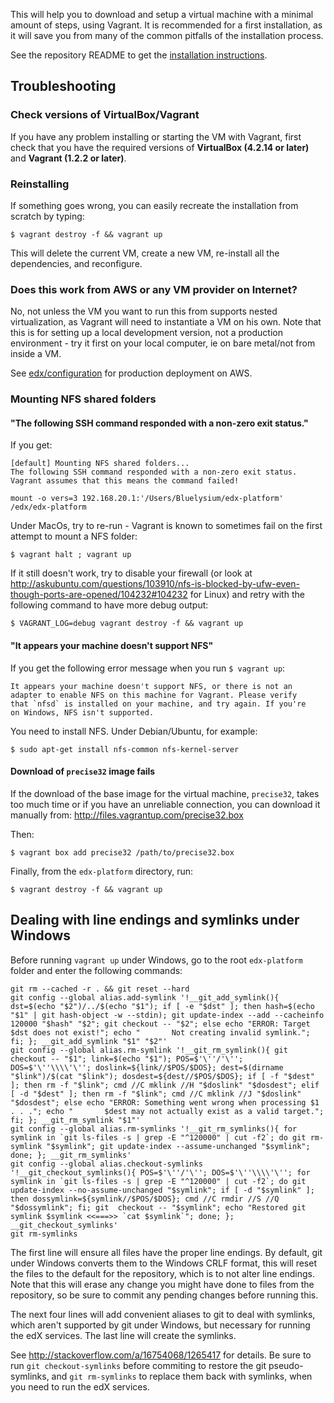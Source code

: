 This will help you to download and setup a virtual machine 
with a minimal amount of steps, using Vagrant. It is recommended for a first 
installation, as it will save you from many of the common pitfalls of the
installation process.

See the repository README to get the [installation instructions](https://github.com/edx/edx-platform#installation---the-first-time).

Troubleshooting
---------------

### Check versions of VirtualBox/Vagrant

If you have any problem installing or starting the VM with Vagrant, first check that you have the required versions of **VirtualBox (4.2.14 or later)** and **Vagrant (1.2.2 or later)**.

### Reinstalling

If something goes wrong, you can easily recreate the installation from scratch by 
typing:

```
$ vagrant destroy -f && vagrant up
```

This will delete the current VM, create a new VM, re-install all the dependencies,
and reconfigure.

### Does this work from AWS or any VM provider on Internet?

No, not unless the VM you want to run this from supports nested virtualization, as Vagrant will need to instantiate a VM on his own. Note that this is for setting up a local development version, not a production
environment - try it first on your local computer, ie on bare metal/not from inside a VM.

See [edx/configuration](https://github.com/edx/configuration) for production deployment on AWS.

### Mounting NFS shared folders

#### "The following SSH command responded with a non-zero exit status."

If you get:

```
[default] Mounting NFS shared folders...
The following SSH command responded with a non-zero exit status.
Vagrant assumes that this means the command failed!

mount -o vers=3 192.168.20.1:'/Users/Bluelysium/edx-platform' /edx/edx-platform
```

Under MacOs, try to re-run - Vagrant is known to sometimes fail on the first attempt to mount a NFS folder: 

```
$ vagrant halt ; vagrant up
```

If it still doesn't work, try to disable your firewall (or look at http://askubuntu.com/questions/103910/nfs-is-blocked-by-ufw-even-though-ports-are-opened/104232#104232 for Linux) and retry with the following command to have more debug output:

```
$ VAGRANT_LOG=debug vagrant destroy -f && vagrant up
```

#### "It appears your machine doesn't support NFS"

If you get the following error message when you run `$ vagrant up`:

```
It appears your machine doesn't support NFS, or there is not an
adapter to enable NFS on this machine for Vagrant. Please verify
that `nfsd` is installed on your machine, and try again. If you're
on Windows, NFS isn't supported.
```

You need to install NFS. Under Debian/Ubuntu, for example:

```
$ sudo apt-get install nfs-common nfs-kernel-server
```

#### Download of `precise32` image fails

If the download of the base image for the virtual machine, `precise32`, takes too much time or if you have an unreliable connection, you can download it manually from: http://files.vagrantup.com/precise32.box

Then:

```
$ vagrant box add precise32 /path/to/precise32.box
```

Finally, from the `edx-platform` directory, run:

```
$ vagrant destroy -f && vagrant up
```

Dealing with line endings and symlinks under Windows
----------------------------------------------------

Before running `vagrant up` under Windows, go to the root `edx-platform` folder 
and enter the following commands:

```
git rm --cached -r . && git reset --hard
git config --global alias.add-symlink '!__git_add_symlink(){ dst=$(echo "$2")/../$(echo "$1"); if [ -e "$dst" ]; then hash=$(echo "$1" | git hash-object -w --stdin); git update-index --add --cacheinfo 120000 "$hash" "$2"; git checkout -- "$2"; else echo "ERROR: Target $dst does not exist!"; echo "       Not creating invalid symlink."; fi; }; __git_add_symlink "$1" "$2"'
git config --global alias.rm-symlink '!__git_rm_symlink(){ git checkout -- "$1"; link=$(echo "$1"); POS=$'\''/'\''; DOS=$'\''\\\\'\''; doslink=${link//$POS/$DOS}; dest=$(dirname "$link")/$(cat "$link"); dosdest=${dest//$POS/$DOS}; if [ -f "$dest" ]; then rm -f "$link"; cmd //C mklink //H "$doslink" "$dosdest"; elif [ -d "$dest" ]; then rm -f "$link"; cmd //C mklink //J "$doslink" "$dosdest"; else echo "ERROR: Something went wrong when processing $1 . . ."; echo "       $dest may not actually exist as a valid target."; fi; }; __git_rm_symlink "$1"'
git config --global alias.rm-symlinks '!__git_rm_symlinks(){ for symlink in `git ls-files -s | grep -E "^120000" | cut -f2`; do git rm-symlink "$symlink"; git update-index --assume-unchanged "$symlink"; done; }; __git_rm_symlinks'
git config --global alias.checkout-symlinks '!__git_checkout_symlinks(){ POS=$'\''/'\''; DOS=$'\''\\\\'\''; for symlink in `git ls-files -s | grep -E "^120000" | cut -f2`; do git update-index --no-assume-unchanged "$symlink"; if [ -d "$symlink" ]; then dossymlink=${symlink//$POS/$DOS}; cmd //C rmdir //S //Q "$dossymlink"; fi; git  checkout -- "$symlink"; echo "Restored git symlink $symlink <<===>> `cat $symlink`"; done; }; __git_checkout_symlinks'
git rm-symlinks
```

The first line will ensure all files have the proper line endings. By default, 
git under Windows converts them to the Windows CRLF format, this will reset the 
files to the default for the repository, which is to not alter line endings.
Note that this will erase any change you might have done to files from the
repository, so be sure to commit any pending changes before running this.

The next four lines will add convenient aliases to git to deal with symlinks,
which aren't supported by git under Windows, but necessary for running the edX
services. The last line will create the symlinks.

See http://stackoverflow.com/a/16754068/1265417 for details. Be sure to run 
`git checkout-symlinks` before commiting to restore the git pseudo-symlinks, 
and `git rm-symlinks` to replace them back with symlinks, when you need to run 
the edX services.
